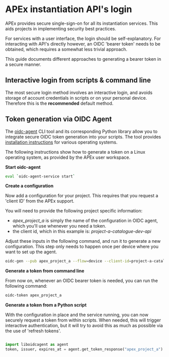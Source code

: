 # APEx instantiation API's login

APEx provides secure single-sign-on for all its instantiation services. This aids projects in implementing security
best practices.

For services with a user interface, the login should be self-explanatory. For interacting with API's directly however, an
OIDC 'bearer token' needs to be obtained, which requires a somewhat less trivial approach. 

This guide documents different approaches to generating a bearer token in a secure manner. 

## Interactive login from scripts & command line

The most secure login method involves an interactive login, and avoids storage of account credentials in scripts or on 
your personal device. Therefore this is the **recommended** default method. 

## Token generation via OIDC Agent

The [oidc-agent](https://github.com/indigo-dc/oidc-agent) CLI tool and its corresponding Python library allow you to 
integrate secure OIDC token generation into your scripts. The tool provides [installation instructions](https://github.com/indigo-dc/oidc-agent?tab=readme-ov-file#installation)
for various operating systems.

The following instructions show how to generate a token on a Linux operating system, as provided by the APEx user workspace.

**Start oidc-agent**

```bash
eval `oidc-agent-service start`
```

**Create a configuration**

Now add a configuration for your project. This requires that you request a 'client ID' from the APEx support.

You will need to provide the following project specific information:

* *apex_project_a* is simply the name of the configuration in OIDC agent, which you'll use whenever you need a token.
* the client id, which in this example is: *project-a-catalogue-dev-api*

Adjust these inputs in the following command, and run it to generate a new configuration. This step only needs to 
happen once per device where you want to set up the agent.

```bash
oidc-gen --pub apex_project_a --flow=device --client-id=project-a-catalogue-dev-api --iss=https://auth.apex.esa.int/realms/apex --scope=openid --redirect-url=""
```

**Generate a token from command line**

From now on, whenever an OIDC bearer token is needed, you can run the following command:

```bash
oidc-token apex_project_a
```

**Generate a token from a Python script**

With the configuration in place and the service running, you can now securely request a token from within scripts.
When needed, this will trigger interactive authentication, but it will try to avoid this as much as possible via the use
of 'refresh tokens'. 

```python

import liboidcagent as agent
token, issuer, expires_at = agent.get_token_response("apex_project_a")
```

